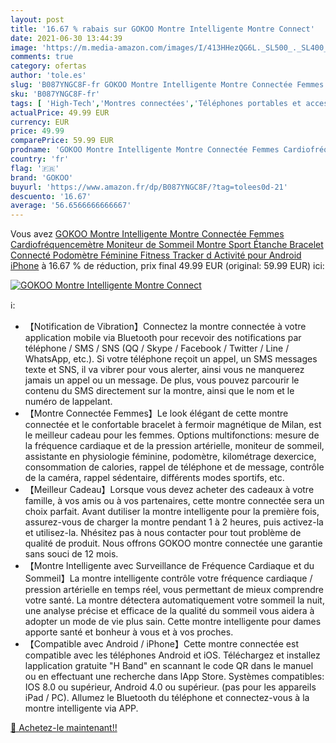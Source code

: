 ```yaml
---
layout: post
title: '16.67 % rabais sur GOKOO Montre Intelligente Montre Connect'
date: 2021-06-30 13:44:39
image: 'https://m.media-amazon.com/images/I/413HHezQG6L._SL500_._SL400_.jpg'
comments: true
category: ofertas
author: 'tole.es'
slug: 'B087YNGC8F-fr GOKOO Montre Intelligente Montre Connectée Femmes...'
sku: 'B087YNGC8F-fr'
tags: [ 'High-Tech','Montres connectées','Téléphones portables et accessoires','gokoo', ]
actualPrice: 49.99 EUR
currency: EUR
price: 49.99
comparePrice: 59.99 EUR
prodname: 'GOKOO Montre Intelligente Montre Connectée Femmes Cardiofréquencemètre Moniteur de Sommeil Montre Sport Étanche Bracelet Connecté Podomètre Féminine Fitness Tracker d Activité pour Android iPhone'
country: 'fr'
flag: '🇫🇷'
brand: 'GOKOO'
buyurl: 'https://www.amazon.fr/dp/B087YNGC8F/?tag=tolees0d-21'
descuento: '16.67'
average: '56.6566666666667'
---
```


Vous avez [GOKOO Montre Intelligente Montre Connectée Femmes Cardiofréquencemètre Moniteur de Sommeil Montre Sport Étanche Bracelet Connecté Podomètre Féminine Fitness Tracker d Activité pour Android iPhone](https://www.amazon.fr/dp/B087YNGC8F/?tag=tolees0d-21)  à  16.67 % de réduction, prix final  49.99 EUR (original: 59.99 EUR) ici:

[![GOKOO Montre Intelligente Montre Connect](https://m.media-amazon.com/images/I/413HHezQG6L._SL500_._SL400_.jpg)](https://www.amazon.fr/dp/B087YNGC8F/?tag=tolees0d-21)

ℹ️:

- 【Notification de Vibration】Connectez la montre connectée à votre application mobile via Bluetooth pour recevoir des notifications par téléphone / SMS / SNS (QQ / Skype / Facebook / Twitter / Line / WhatsApp, etc.). Si votre téléphone reçoit un appel, un SMS messages texte et SNS, il va vibrer pour vous alerter, ainsi vous ne manquerez jamais un appel ou un message. De plus, vous pouvez parcourir le contenu du SMS directement sur la montre, ainsi que le nom et le numéro de lappelant.
- 【Montre Connectée Femmes】Le look élégant de cette montre connectée et le confortable bracelet à fermoir magnétique de Milan, est le meilleur cadeau pour les femmes. Options multifonctions: mesure de la fréquence cardiaque et de la pression artérielle, moniteur de sommeil, assistante en physiologie féminine, podomètre, kilométrage dexercice, consommation de calories, rappel de téléphone et de message, contrôle de la caméra, rappel sédentaire, différents modes sportifs, etc.
- 【Meilleur Cadeau】Lorsque vous devez acheter des cadeaux à votre famille, à vos amis ou à vos partenaires, cette montre connectée sera un choix parfait. Avant dutiliser la montre intelligente pour la première fois, assurez-vous de charger la montre pendant 1 à 2 heures, puis activez-la et utilisez-la. Nhésitez pas à nous contacter pour tout problème de qualité de produit. Nous offrons GOKOO montre connectée une garantie sans souci de 12 mois.
- 【Montre Intelligente avec Surveillance de Fréquence Cardiaque et du Sommeil】La montre intelligente contrôle votre fréquence cardiaque / pression artérielle en temps réel, vous permettant de mieux comprendre votre santé. La montre détectera automatiquement votre sommeil la nuit, une analyse précise et efficace de la qualité du sommeil vous aidera à adopter un mode de vie plus sain. Cette montre intelligente pour dames apporte santé et bonheur à vous et à vos proches.
- 【Compatible avec Android / iPhone】Cette montre connectée est compatible avec les téléphones Android et iOS. Téléchargez et installez lapplication gratuite "H Band" en scannant le code QR dans le manuel ou en effectuant une recherche dans lApp Store. Systèmes compatibles: IOS 8.0 ou supérieur, Android 4.0 ou supérieur. (pas pour les appareils iPad / PC). Allumez le Bluetooth du téléphone et connectez-vous à la montre intelligente via APP.

[🛒 Achetez-le maintenant!!](https://www.amazon.fr/dp/B087YNGC8F/?tag=tolees0d-21)

